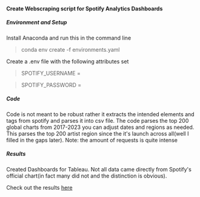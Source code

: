 #### Create Webscraping script for Spotify Analytics Dashboards

##### Environment and Setup
Install Anaconda and run this in the command line 
> conda env create -f environments.yaml

Create a .env file with the following attributes set
> SPOTIFY_USERNAME = 

> SPOTIFY_PASSWORD =

##### Code 
Code is not meant to be robust rather it extracts the intended elements and tags from spotify and parses it into csv file. 
The code parses the top 200 global charts from 2017-2023 you can adjust dates and regions as needed. This parses the top 200 artist 
region since the it's launch across all(well I filled in the gaps later). Note: the amount of requests is quite intense 

##### Results
Created Dashboards for Tableau. Not all data came directly from Spotify's official chart(in fact many did not and the distinction is obvious). 

Check out the results [here](https://public.tableau.com/app/profile/zhang.lin2425/viz/SpotifySwift/SpotifyDebutDashboard)
